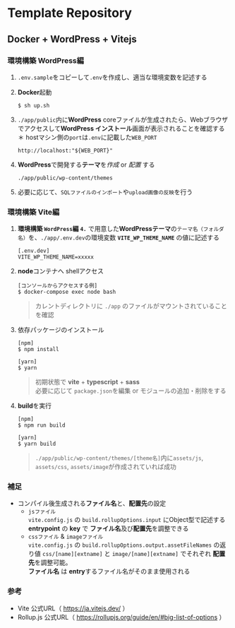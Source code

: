 # Template Repository
## Docker + WordPress + Vitejs

### 環境構築 **WordPress**編
1. `.env.sample`をコピーして`.env`を作成し、適当な環境変数を記述する

2. **Docker**起動
   ```shell
   $ sh up.sh
   ```

3. `./app/public`内に**WordPress** coreファイルが生成されたら、Webブラウザでアクセスして**WordPress インストール**画面が表示されることを確認する  
   ＊ hostマシン側の`port`は`.env`に記載した`WEB_PORT`
   ```
   http://localhost:"${WEB_PORT}"
   ```

4. **WordPress**で開発する**テーマ**を*作成* or *配置* する
   ```
   ./app/public/wp-content/themes
   ```

5. 必要に応じて、`SQLファイルのインポート`や`upload画像の反映`を行う

### 環境構築 **Vite**編
1. **環境構築 `WordPress`編 `4.`** で用意した**WordPressテーマ**の`テーマ名（フォルダ名）`を、`./app/.env.dev`の環境変数 **`VITE_WP_THEME_NAME`** の値に記述する
   ```
   [.env.dev]
   VITE_WP_THEME_NAME=xxxxx
   ```

2. **node**コンテナへ shellアクセス
   ```shell
   [コンソールからアクセスする例]
   $ docker-compose exec node bash
   ```
   > カレントディレクトリに `./app` のファイルがマウントされていることを確認

3. 依存パッケージのインストール
   ```shell
   [npm]
   $ npm install

   [yarn]
   $ yarn
   ```
   > 初期状態で **vite** + **typescript** + **sass**  
   > 必要に応じて `package.json`を編集 or モジュールの追加・削除をする

4. **build**を実行
   ```shell
   [npm]
   $ npm run build

   [yarn]
   $ yarn build
   ```
   > `./app/public/wp-content/themes/[theme名]`内に`assets/js`, `assets/css`, `assets/image`が作成されていれば成功

### 補足
- コンパイル後生成される**ファイル名**と、**配置先**の設定
   - `jsファイル`  
      `vite.config.js` の `build.rollupOptions.input` にObject型で記述する **entrypoint** の **key** で **ファイル名**及び**配置先**を調整できる
   - `cssファイル` & `imageファイル`  
      `vite.config.js` の `build.rollupOptions.output.assetFileNames` の返り値 `css/[name][extname]` と `image/[name][extname]` でそれぞれ **配置先**を調整可能。  
      **ファイル名** は **entry**するファイル名がそのまま使用される

### 参考
- Vite 公式URL（ https://ja.vitejs.dev/ ）
- Rollup.js 公式URL（ https://rollupjs.org/guide/en/#big-list-of-options ）